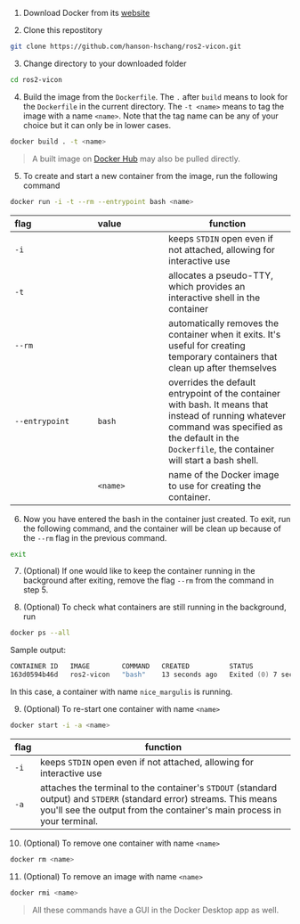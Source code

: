 1. Download Docker from its [website](https://www.docker.com/)

2. Clone this repostitory 
```zsh
git clone https://github.com/hanson-hschang/ros2-vicon.git
```

3. Change directory to your downloaded folder
```zsh
cd ros2-vicon
```

4. Build the image from the `Dockerfile`. 
The `.` after `build` means to look for the `Dockerfile` in the current directory. 
The `-t <name>` means to tag the image with a name `<name>`. 
Note that the tag name can be any of your choice but it can only be in lower cases.
```zsh
docker build . -t <name>
```
> A built image on [Docker Hub](https://hub.docker.com/r/hansonhschang/ros2-vicon) may also be pulled directly.

5. To create and start a new container from the image, run the following command
```zsh
docker run -i -t --rm --entrypoint bash <name>
```
|  flag&nbsp;&nbsp;&nbsp;&nbsp;&nbsp;&nbsp;&nbsp;&nbsp;&nbsp;&nbsp;&nbsp;&nbsp;&nbsp;&nbsp;&nbsp;&nbsp;&nbsp;&nbsp;&nbsp;&nbsp;&nbsp;&nbsp;&nbsp;&nbsp;  |  value&nbsp;&nbsp;&nbsp;&nbsp;&nbsp;&nbsp;&nbsp;&nbsp;&nbsp;&nbsp;&nbsp;&nbsp;&nbsp;&nbsp;&nbsp;&nbsp; | function  |
|  ------------  | ------------ | ----------- |
|  `-i`          |              | keeps `STDIN` open even if not attached, allowing for interactive use  |
|  `-t`          |              | allocates a pseudo-TTY, which provides an interactive shell in the container |
| `--rm`         |              | automatically removes the container when it exits. It's useful for creating temporary containers that clean up after themselves |
| `--entrypoint` | `bash`       | overrides the default entrypoint of the container with bash. It means that instead of running whatever command was specified as the default in the `Dockerfile`, the container will start a bash shell. |
|                | `<name>` | name of the Docker image to use for creating the container.

6. Now you have entered the bash in the container just created. To exit, run the following command, and the container will be clean up because of the `--rm` flag in the previous command.
```bash
exit
```

7. (Optional) If one would like to keep the container running in the background after exiting, remove the flag `--rm` from the command in step 5.

8. (Optional) To check what containers are still running in the background, run
```zsh
docker ps --all  
```
Sample output:
```zsh
CONTAINER ID   IMAGE        COMMAND   CREATED          STATUS                     PORTS     NAMES
163d0594b46d   ros2-vicon   "bash"    13 seconds ago   Exited (0) 7 seconds ago             nice_margulis
```
In this case, a container with name `nice_margulis` is running.

9. (Optional) To re-start one container with name `<name>`
```zsh
docker start -i -a <name>
```
|  flag  | function  |
|  ------------ | ----------- |
|  `-i`         | keeps `STDIN` open even if not attached, allowing for interactive use  |
|  `-a`         | attaches the terminal to the container's `STDOUT` (standard output) and `STDERR` (standard error) streams. This means you'll see the output from the container's main process in your terminal. |

10. (Optional) To remove one container with name `<name>`
```zsh
docker rm <name>
```

11. (Optional) To remove an image with name `<name>`
```zsh
docker rmi <name>
```

> All these commands have a GUI in the Docker Desktop app as well.
